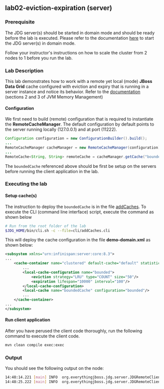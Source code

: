 ## lab02-eviction-expiration (server)

### Prerequisite

The JDG server(s) should be started in domain mode and should be ready before the lab is executed. Please refer to the documentation [here](../../README.md) to start the JDG server(s) in domain mode.

Follow your instructor's instructions on how to scale the cluster from 2 nodes to 1 before you run the lab.

### Lab Description

This lab demonstrates how to work with a remote yet local (mode) **JBoss Data Grid** cache configured with eviction and expiry that is running in a server instance and notice its behavior. Refer to the [documentation](https://access.redhat.com/documentation/en-US/Red_Hat_JBoss_Data_Grid/7.0/html-single/Administration_and_Configuration_Guide/index.html#chap-Set_Up_Eviction) (sections 2 and 3 of JVM Memory Management)

#### Configuration
We first need to build (remote) configuration that is required to instantiate the **RemoteCacheManager**. The default configuration by default points to the server running locally (127.0.0.1) and at port (11222). 

```java
Configuration configuration = new ConfigurationBuilder().build();
...
RemoteCacheManager cacheManager = new RemoteCacheManager(configuration);
...
RemoteCache<String, String> remoteCache = cacheManager.getCache("boundedCache");
```
The `boundedCache` referenced above should be first be setup on the servers before running the client application in the lab. 

### Executing the lab

#### Setup cache(s)

The instruction to deploy the `boundedCache` is in the file [addCaches](cli/addCaches.cli). To execute the CLI (command line interface) script, execute the command as shown below

```sh 
# Run from the root folder of the lab
$JDG_HOME/bin/cli.sh -c --file=cli/addCaches.cli
```

This will deploy the cache configuration in the file **demo-domain.xml** as shown below:

```xml
<subsystem xmlns="urn:infinispan:server:core:8.3">
...
    <cache-container name="clustered" default-cache="default" statistics="true">
        ...
        <local-cache-configuration name="bounded">
            <eviction strategy="LRU" type="COUNT" size="50"/>
            <expiration lifespan="10000" interval="100"/>
        </local-cache-configuration>
        <local-cache name="boundedCache" configuration="bounded"/>
        ...
    </cache-container>
...
</subsystem>
```

#### Run client application

After you have perused the client code thoroughly, run the following command to execute the client code.

```sh 
mvn clean compile exec:exec
```

### Output

You should see the following output on the node:

```sh
14:48:14.221 [main] INFO  org.everythingjboss.jdg.server.JDGRemoteClientConsoleApp - The size of the cache before expiration is : 50
14:48:25.222 [main] INFO  org.everythingjboss.jdg.server.JDGRemoteClientConsoleApp - The size of the cache after expiration is : 0
```